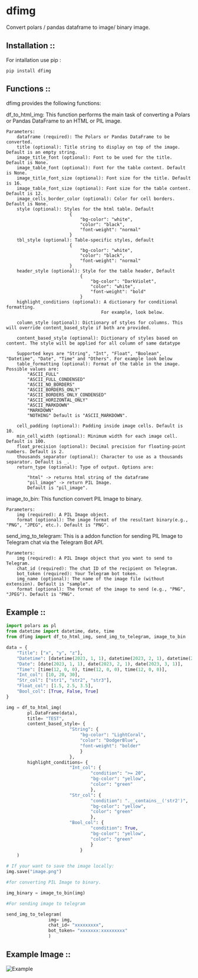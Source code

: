 # dfimg
Convert polars / pandas dataframe to image/ binary image. 

## Installation ::

For intallation use pip :

```shell
pip install dfimg
```

## Functions ::

dfimg provides the following functions:

df_to_html_img:
    This function performs the main task of converting a Polars or Pandas DataFrame to an HTML or PIL image.

    Parameters:
        dataframe (required): The Polars or Pandas DataFrame to be converted.
        title (optional): Title string to display on top of the image. Default is an empty string.
        image_title_font (optional): Font to be used for the title. Default is None.
        image_table_font (optional): Font for the table content. Default is None.
        image_title_font_size (optional): Font size for the title. Default is 16.
        image_table_font_size (optional): Font size for the table content. Default is 12.
        image_cells_border_color (optional): Color for cell borders. Default is None.
        style (optional): Styles for the html table. Default             
                            {
                                "bg-color": "white", 
                                "color": "black", 
                                "font-weight": "normal"
                            }
        tbl_style (optional): Table-specific styles, default 
                            {
                                "bg-color": "white", 
                                "color": "black", 
                                "font-weight": "normal"
                            }
        header_style (optional): Style for the table header, Default 
                                {
                                    "bg-color": "DarkViolet", 
                                    "color": "white", 
                                    "font-weight": "bold"
                                }
        highlight_conditions (optional): A dictionary for conditional formatting. 
                                        For example, look below.
                                        
        column_style (optional): Dictionary of styles for columns. This will override content_based_style if both are provided.

        content_based_style (optional): Dictionary of styles based on content. The style will be applied for all column of same datatype 

        Supported keys are "String", "Int", "Float", "Boolean", "Datetime", "Date", "Time" and "Others". For example look below
        table_formatting (optional): Format of the table in the image. Possible values are:
            "ASCII_FULL"
            "ASCII_FULL_CONDENSED"
            "ASCII_NO_BORDERS"
            "ASCII_BORDERS_ONLY"
            "ASCII_BORDERS_ONLY_CONDENSED"
            "ASCII_HORIZONTAL_ONLY"
            "ASCII_MARKDOWN"
            "MARKDOWN"
            "NOTHING" Default is "ASCII_MARKDOWN".

        cell_padding (optional): Padding inside image cells. Default is 10.
        min_cell_width (optional): Minimum width for each image cell. Default is 100.
        float_precision (optional): Decimal precision for floating-point numbers. Default is 2.
        thousands_separator (optional): Character to use as a thousands separator. Default is _.
        return_type (optional): Type of output. Options are:

            "html" -> returns html string of the dataframe
            "pil_image" -> return PIL Image.
            Default is "pil_image".

image_to_bin:
    This function convert PIL Image to binary.

    Parameters:
        img (required): A PIL Image object.
        format (optional): The image format of the resultant binary(e.g., "PNG", "JPEG", etc.). Default is "PNG".
        
send_img_to_telegram:
    This is a addon function for sending PIL Image to Telegram chat via the Telegram Bot API.
    
    Parameters:
        img (required): A PIL Image object that you want to send to Telegram.
        chat_id (required): The chat ID of the recipient on Telegram.
        bot_token (required): Your Telegram bot token.
        img_name (optional): The name of the image file (without extension). Default is "sample".
        format (optional): The format of the image to send (e.g., "PNG", "JPEG"). Default is "PNG".

## Example ::

```python
import polars as pl
from datetime import datetime, date, time
from dfimg import df_to_html_img, send_img_to_telegram, image_to_bin

data = {
    "Title": ["x", "y", "z"],
    "Datetime": [datetime(2023, 1, 1), datetime(2023, 2, 1), datetime(2023, 3, 1)],
    "Date": [date(2023, 1, 1), date(2023, 2, 1), date(2023, 3, 1)],    
    "Time": [time(12, 0, 0), time(12, 0, 0), time(12, 0, 0)],
    "Int_col": [10, 20, 30],
    "Str_col": ["str1", "str2", "str3"],
    "Float_col": [1.5, 2.5, 3.5],
    "Bool_col": [True, False, True]
}

img = df_to_html_img(
        pl.DataFrame(data),
        title= "TEST",
        content_based_style= {
                        "String": {
                            "bg-color": "LightCoral", 
                            "color": "DodgerBlue", 
                            "font-weight": "bolder"
                            }
                        },
        highlight_conditions= {
                        "Int_col": {
                                "condition": ">= 20", 
                                "bg-color": "yellow", 
                                "color": "green"
                                },
                        "Str_col": {
                                "condition": ".__contains__('str2')", 
                                "bg-color": "yellow", 
                                "color": "green"
                                },
                        "Bool_col": {
                                "condition": True, 
                                "bg-color": "yellow", 
                                "color": "green"
                                }
                            }
    )

# If your want to save the image locally:
img.save("image.png")

#for converting PIL Image to binary.

img_binary = image_to_bin(img)

#For sending image to telegram 

send_img_to_telegram(
                img= img, 
                chat_id= "xxxxxxxxx", 
                bot_token= "xxxxxxx:xxxxxxxxx"
                )


```

## Example Image ::
![Example](img/image.png)
